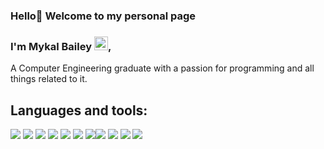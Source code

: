 ### Hello👋  Welcome to my personal page

### I'm Mykal Bailey [<img target ="_blank" alt="mykalBailey | LinkedIn" width="22px" src="https://image.flaticon.com/icons/svg/733/733561.svg" />][linkedin],
A Computer Engineering graduate with a passion for programming and all things related to it.  
  
  
## Languages and tools:
<img src="https://img.icons8.com/color/48/000000/python.png"/> <img src="https://img.icons8.com/color/48/000000/javascript.png"/> <img src="https://img.icons8.com/fluent/48/000000/visual-studio-code-2019.png"/> <img src="https://img.icons8.com/officel/40/000000/react.png"/> <img src="https://img.icons8.com/color/48/000000/html-5--v1.png"/> <img src="https://img.icons8.com/color/48/000000/css3.png"/> <img src="https://img.icons8.com/color/48/000000/bootstrap.png"/><img src="https://img.icons8.com/color/48/000000/django.png"/> <img src="https://img.icons8.com/nolan/48/flask.png"/> <img src="https://img.icons8.com/fluent/48/000000/swift.png"/> <img src="https://img.icons8.com/color/48/000000/sql.png"/>
<br>

[linkedin]: https://www.linkedin.com/in/mykalbailey/
